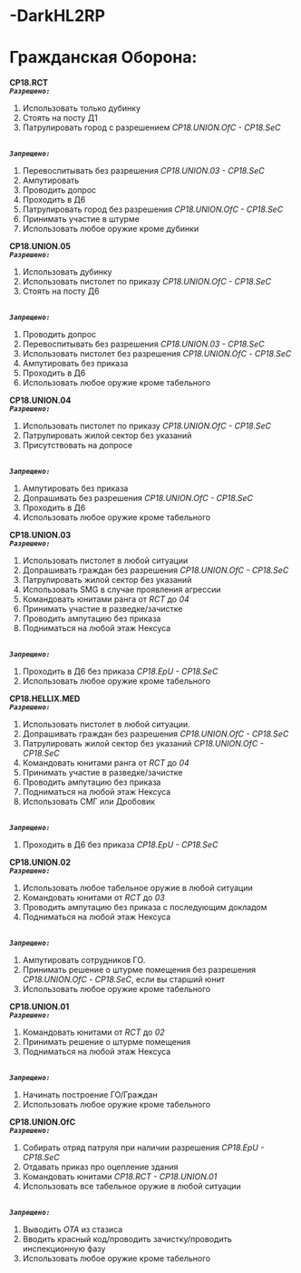 # -DarkHL2RP
# Гражданская Оборона: 
**CP18.RCT**
<br>_**`Разрешено:`**_
1. Использовать только дубинку
2. Стоять на посту Д1 
3. Патрулировать город с разрешением *CP18.UNION.OfC - CP18.SeC*

<br>_**`Запрещено:`**_
1. Перевоспитывать без разрешения *CP18.UNION.03 - CP18.SeC* 
2. Ампутировать 
3. Проводить допрос
4. Проходить в Д6 
5. Патрулировать город без разрешения *CP18.UNION.OfC - CP18.SeC*
6. Принимать участие в штурме
7. Использовать любое оружие кроме дубинки


**CP18.UNION.05**
<br>_**`Разрешено:`**_
1. Использовать дубинку
2. Использовать пистолет по приказу *CP18.UNION.OfC - CP18.SeC*
3. Стоять на посту Д6

<br>_**`Запрещено:`**_
1. Проводить допрос
2. Перевоспитывать без разрешения *CP18.UNION.03 - CP18.SeC*
3. Использовать пистолет без разрешения *CP18.UNION.OfС - CP18.SeC*
4. Ампутировать без приказа
5. Проходить в Д6
6. Использовать любое оружие кроме табельного


**CP18.UNION.04**
<br>_**`Разрешено:`**_
1. Использовать пистолет по приказу *CP18.UNION.OfC - CP18.SeC*
2. Патрулировать жилой сектор без указаний 
3. Присутствовать на допросе

<br>_**`Запрещено:`**_
1. Ампутировать без приказа 
2. Допрашивать без разрешения *CP18.UNION.OfC - CP18.SeC*
3. Проходить в Д6
4. Использовать любое оружие кроме табельного


**CP18.UNION.03**
<br>_**`Разрешено:`**_
1. Использовать пистолет в любой ситуации 
2. Допрашивать граждан без разрешения *CP18.UNION.OfC - CP18.SeC*
3. Патрулировать жилой сектор без указаний
4. Использовать SMG в случае проявления агрессии 
5. Командовать юнитами ранга от *RCT* до *04* 
6. Принимать участие в разведке/зачистке 
7. Проводить ампутацию без приказа
8. Подниматься на любой этаж Нексуса 

<br>_**`Запрещено:`**_
1. Проходить в Д6 без приказа *CP18.EpU - CP18.SeC*
2. Использовать любое оружие кроме табельного


**CP18.HELLIX.MED**
<br>_**`Разрешено:`**_
1. Использовать пистолет в любой ситуации. 
2. Допрашивать граждан без разрешения *CP18.UNION.OfC - CP18.SeC*
3. Патрулировать жилой сектор без указаний *CP18.UNION.OfC - CP18.SeC* 
4. Командовать юнитами ранга от *RCT* до *04*
5. Принимать участие в разведке/зачистке 
6. Проводить ампутацию без приказа
7. Подниматься на любой этаж Нексуса
8. Использовать СМГ или Дробовик

<br>_**`Запрещено:`**_
1. Проходить в Д6 без приказа *CP18.EpU - CP18.SeC*


**CP18.UNION.02**
<br>_**`Разрешено:`**_
1. Использовать любое табельное оружие в любой ситуации
2. Командовать юнитами от *RCT* до *03*
3. Проводить ампутацию без приказа с последующим докладом
4. Подниматься на любой этаж Нексуса

<br>_**`Запрещено:`**_
1. Ампутировать сотрудников ГО. 
2. Принимать решение о штурме помещения без разрешения *CP18.UNION.OfС - CP18.SeC*, если вы старший юнит
3. Использовать любое оружие кроме табельного


**CP18.UNION.01**
<br>_**`Разрешено:`**_
1. Командовать юнитами от *RCT* до *02*
2. Принимать решение о штурме помещения
3. Подниматься на любой этаж Нексуса

<br>_**`Запрещено:`**_
1. Начинать построение ГО/Граждан
2. Использовать любое оружие кроме табельного


**CP18.UNION.OfC**
<br>_**`Разрешено:`**_
1. Собирать отряд патруля при наличии разрешения *CP18.EpU - CP18.SeC*
2. Отдавать приказ про оцепление здания 
3. Командовать юнитами *CP18.RCT - CP18.UNION.01* 
4. Использовать все табельное оружие в любой ситуации

<br>_**`Запрещено:`**_
1. Выводить *ОТА* из стазиса 
2. Вводить красный код/проводить зачистку/проводить инспекционную фазу
3. Использовать любое оружие кроме табельного

